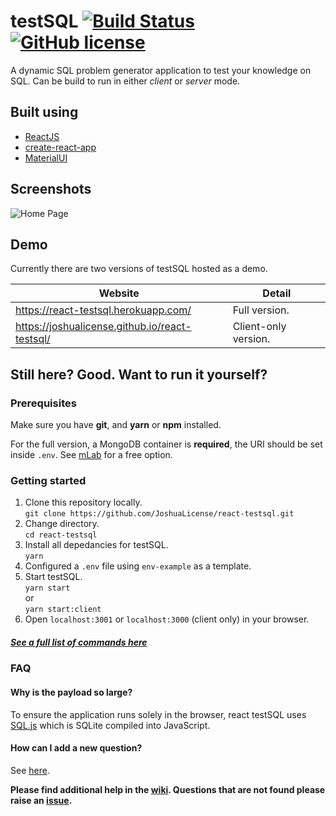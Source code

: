 # testSQL [![Build Status](https://travis-ci.org/JoshuaLicense/react-testsql.svg?branch=master)](https://travis-ci.org/JoshuaLicense/react-testsql) [![GitHub license](https://img.shields.io/badge/license-MIT-blue.svg?style=flat-square)](https://github.com/your/your-project/blob/master/LICENSE)

A dynamic SQL problem generator application to test your knowledge on SQL. Can be build to run in either _client_ or _server_ mode.

## Built using

- [ReactJS](https://github.com/facebook/react/)
- [create-react-app](https://github.com/facebook/create-react-app)
- [MaterialUI](https://github.com/mui-org/material-ui)

## Screenshots
![Home Page](/../screenshots/HomePage.png?raw=true "What the landing page looks like?")

## Demo

Currently there are two versions of testSQL hosted as a demo.

| Website                                        | Detail               |
| ---------------------------------------------- | -------------------- |
| https://react-testsql.herokuapp.com/           | Full version.        |
| https://joshualicense.github.io/react-testsql/ | Client-only version. |

## Still here? Good. Want to run it yourself?

### Prerequisites

Make sure you have **git**, and **yarn** or **npm** installed.

For the full version, a MongoDB container is **required**, the URI should be set inside `.env`. See [mLab](https://mongolab.com/) for a free option.

### Getting started

1.  Clone this repository locally.  
    `git clone https://github.com/JoshuaLicense/react-testsql.git`
1.  Change directory.  
    `cd react-testsql`
1.  Install all depedancies for testSQL.  
    `yarn`
1.  Configured a `.env` file using `env-example` as a template.
1.  Start testSQL.  
    `yarn start`  
    or  
    `yarn start:client`
1.  Open `localhost:3001` or `localhost:3000` (client only) in your browser.

##### [See a full list of commands here](https://github.com/JoshuaLicense/react-testsql/wiki/Package-scripts)

### FAQ

#### Why is the payload so large?

To ensure the application runs solely in the browser, react testSQL uses [SQL.js](https://github.com/kripken/sql.js/) which is SQLite compiled into JavaScript.

#### How can I add a new question?

See [here](https://github.com/JoshuaLicense/react-testsql/wiki/Creating-a-new-question).

**Please find additional help in the [wiki](https://github.com/JoshuaLicense/react-testsql/wiki/). Questions that are not found please raise an [issue](https://github.com/JoshuaLicense/react-testsql/issues/new).**
